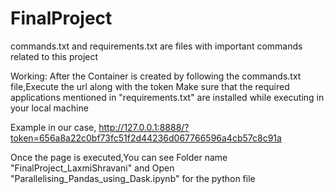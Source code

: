 # FinalProject

commands.txt and requirements.txt are files with important commands related to this project

Working:
  After the Container is created by following the commands.txt file,Execute the url along with the token
  Make sure that the required applications mentioned in "requirements.txt" are installed while executing in your local machine
  
Example in our case, 
     http://127.0.0.1:8888/?token=656a8a22c0bf73fc51f2d44236d067766596a4cb57c8c91a

Once the page is executed,You can see Folder name "FinalProject_LaxmiShravani" and Open "Parallelising_Pandas_using_Dask.ipynb" for the python file
